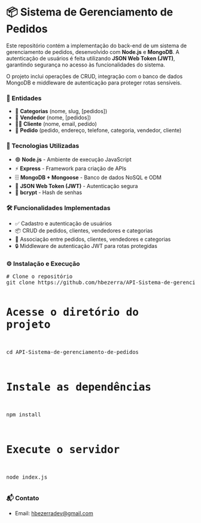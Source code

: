 <h1>📦 Sistema de Gerenciamento de Pedidos</h1>

<p>Este repositório contém a implementação do back-end de um sistema de gerenciamento de pedidos, desenvolvido com <strong>Node.js</strong> e <strong>MongoDB</strong>. A autenticação de usuários é feita utilizando <strong>JSON Web Token (JWT)</strong>, garantindo segurança no acesso às funcionalidades do sistema.</p>

<p>O projeto inclui operações de CRUD, integração com o banco de dados MongoDB e middleware de autenticação para proteger rotas sensíveis.</p>

<h3>📂 Entidades</h3>
<ul>
    <li>📁 <strong>Categorias</strong> (nome, slug, [pedidos])</li>
    <li>🏪 <strong>Vendedor</strong> (nome, [pedidos])</li>
    <li>🧑‍💼 <strong>Cliente</strong> (nome, email, pedido)</li>
    <li>📝 <strong>Pedido</strong> (pedido, endereço, telefone, categoria, vendedor, cliente)</li>
</ul>

<h3>🚀 Tecnologias Utilizadas</h3>
<ul>
    <li>🟢 <strong>Node.js</strong> - Ambiente de execução JavaScript</li>
    <li>⚡ <strong>Express</strong> - Framework para criação de APIs</li>
    <li>🗄️ <strong>MongoDB + Mongoose</strong> - Banco de dados NoSQL e ODM</li>
    <li>🔐 <strong>JSON Web Token (JWT)</strong> - Autenticação segura</li>
    <li>🔑 <strong>bcrypt</strong> - Hash de senhas</li>
</ul>

<h3>🛠 Funcionalidades Implementadas</h3>
<ul>
    <li>✅ Cadastro e autenticação de usuários</li>
    <li>📦 CRUD de pedidos, clientes, vendedores e categorias</li>
    <li>🔗 Associação entre pedidos, clientes, vendedores e categorias</li>
    <li>🔒 Middleware de autenticação JWT para rotas protegidas</li>
</ul>

<h3>⚙️ Instalação e Execução</h3>
<pre>
# Clone o repositório
git clone https://github.com/hbezerra/API-Sistema-de-gerenciamento-de-pedidos

# Acesse o diretório do projeto
cd API-Sistema-de-gerenciamento-de-pedidos

# Instale as dependências
npm install

# Execute o servidor
node index.js
</pre>

<h3>📬 Contato</h3>
<ul>
    <li>Email: <a href="mailto:hbezerradev@gmail.com">hbezerradev@gmail.com</a></li>
</ul>
